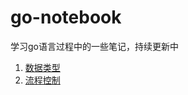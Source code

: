 # go-notebook
学习go语言过程中的一些笔记，持续更新中
1. [数据类型](https://github.com/tiny-piger/go-notebook/blob/main/notebook/%E6%95%B0%E6%8D%AE%E7%B1%BB%E5%9E%8B.md)
2. [流程控制]() 